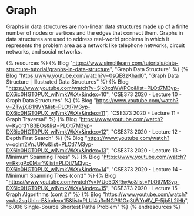 # Graph

Graphs in data structures are non-linear data structures made up of a finite number of nodes or vertices and the edges that connect them. Graphs in data structures are used to address real-world problems in which it represents the problem area as a network like telephone networks, circuit networks, and social networks.

{% resources %}
  {% Blog "https://www.simplilearn.com/tutorials/data-structure-tutorial/graphs-in-data-structure", "Graph Data Structure" %}
  {% Blog "https://www.youtube.com/watch?v=0sQE8zKhad0", "Graph Data Structure | Illustrated Data Structures" %}
  {% Blog "https://www.youtube.com/watch?v=Sjk0xqWWPCc&list=PLOtl7M3yp-DX6ic0HGT0PUX_wiNmkWkXx&index=10", "CSE373 2020 - Lecture 10 - Graph Data Structures" %}
  {% Blog "https://www.youtube.com/watch?v=ZTwjXj81NVY&list=PLOtl7M3yp-DX6ic0HGT0PUX_wiNmkWkXx&index=11", "CSE373 2020 - Lecture 11 - Graph Traversal" %}
  {% Blog "https://www.youtube.com/watch?v=KyordYB3BOs&list=PLOtl7M3yp-DX6ic0HGT0PUX_wiNmkWkXx&index=12", "CSE373 2020 - Lecture 12 - Depth First Search" %}
  {% Blog "https://www.youtube.com/watch?v=oolm2VnJUKw&list=PLOtl7M3yp-DX6ic0HGT0PUX_wiNmkWkXx&index=13", "CSE373 2020 - Lecture 13 - Minimum Spanning Trees" %}
  {% Blog "https://www.youtube.com/watch?v=RktgPx0MarY&list=PLOtl7M3yp-DX6ic0HGT0PUX_wiNmkWkXx&index=14", "CSE373 2020 - Lecture 14 - Minimum Spanning Trees (cont)" %}
  {% Blog "https://www.youtube.com/watch?v=MUe5DXRhyAo&list=PLOtl7M3yp-DX6ic0HGT0PUX_wiNmkWkXx&index=15", "CSE373 2020 - Lecture 15 - Graph Algorithms (cont 2)" %}
  {% Blog "https://www.youtube.com/watch?v=Aa2sqUhIn-E&index=15&list=PLUl4u3cNGP61Oq3tWYp6V_F-5jb5L2iHb", "6.006 Single-Source Shortest Paths Problem" %}
{% endresources %}

